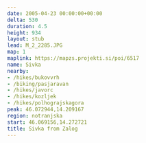 ```yaml
---
date: 2005-04-23 00:00:00+00:00
delta: 530
duration: 4.5
height: 934
layout: stub
lead: M_2_2285.JPG
map: 1
maplink: https://mapzs.projekti.si/poi/6517
name: Sivka
nearby:
- /hikes/bukovvrh
- /biking/pasjaravan
- /hikes/javorc
- /hikes/kozljek
- /hikes/polhograjskagora
peak: 46.072944,14.209167
region: notranjska
start: 46.069156,14.272721
title: Sivka from Zalog
---
```

